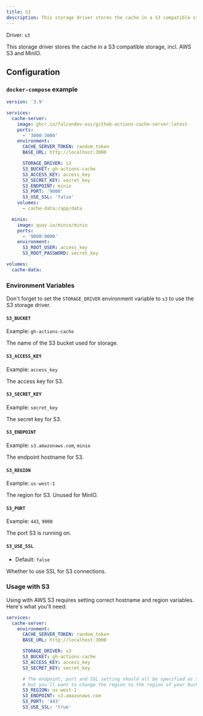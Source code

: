 ```yaml
---
title: S3
description: This storage driver stores the cache in a S3 compatible storage, incl. AWS S3 and MinIO.
---
```


Driver: `s3`

This storage driver stores the cache in a S3 compatible storage, incl. AWS S3 and MinIO.

## Configuration

### `docker-compose` example

```yaml [docker-compose.yml]
version: '3.9'

services:
  cache-server:
    image: ghcr.io/falcondev-oss/github-actions-cache-server:latest
    ports:
      - '3000:3000'
    environment:
      CACHE_SERVER_TOKEN: random_token
      BASE_URL: http://localhost:3000

      STORAGE_DRIVER: s3
      S3_BUCKET: gh-actions-cache
      S3_ACCESS_KEY: access_key
      S3_SECRET_KEY: secret_key
      S3_ENDPOINT: minio
      S3_PORT: '9000'
      S3_USE_SSL: 'false'
    volumes:
      - cache-data:/app/data

  minio:
    image: quay.io/minio/minio
    ports:
      - '9000:9000'
    environment:
      S3_ROOT_USER: access_key
      S3_ROOT_PASSWORD: secret_key

volumes:
  cache-data:
```

### Environment Variables

Don't forget to set the `STORAGE_DRIVER` environment variable to `s3` to use the S3 storage driver.

#### `S3_BUCKET`

Example: `gh-actions-cache`

The name of the S3 bucket used for storage.

#### `S3_ACCESS_KEY`

Example: `access_key`

The access key for S3.

#### `S3_SECRET_KEY`

Example: `secret_key`

The secret key for S3.

#### `S3_ENDPOINT`

Example: `s3.amazonaws.com`, `minio`

The endpoint hostname for S3.

#### `S3_REGION`

Example: `us-west-1`

The region for S3. Unused for MinIO.

#### `S3_PORT`

Example: `443`, `9000`

The port S3 is running on.

#### `S3_USE_SSL`

- Default: `false`

Whether to use SSL for S3 connections.

### Usage with S3

Using with AWS S3 requires setting correct hostname and region variables. Here's what you'll need:

```yaml [docker-compose.yml]
services:
  cache-server:
    environment:
      CACHE_SERVER_TOKEN: random_token
      BASE_URL: http://localhost:3000

      STORAGE_DRIVER: s3
      S3_BUCKET: gh-actions-cache
      S3_ACCESS_KEY: access_key
      S3_SECRET_KEY: secret_key

      # The endpoint, port and SSL setting should all be specified as shown,
      # but you'll want to change the region to the region of your bucket.
      S3_REGION: us-west-1
      S3_ENDPOINT: s3.amazonaws.com
      S3_PORT: '443'
      S3_USE_SSL: 'true'
```
